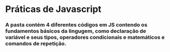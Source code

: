 # Práticas de Javascript

### A pasta contém 4 diferentes códigos em JS contendo os fundamentos básicos da lingugem, como declaração de variável e seus tipos, operadores condicionais e matemáticos e comandos de repetição.